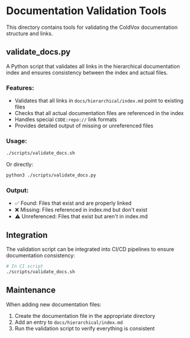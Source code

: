 # Documentation Validation Tools

This directory contains tools for validating the ColdVox documentation structure and links.

## validate_docs.py

A Python script that validates all links in the hierarchical documentation index and ensures consistency between the index and actual files.

### Features:
- Validates that all links in `docs/hierarchical/index.md` point to existing files
- Checks that all actual documentation files are referenced in the index
- Handles special `CODE:repo://` link formats
- Provides detailed output of missing or unreferenced files

### Usage:
```bash
./scripts/validate_docs.sh
```

Or directly:
```bash
python3 ./scripts/validate_docs.py
```

### Output:
- ✅ Found: Files that exist and are properly linked
- ❌ Missing: Files referenced in index.md but don't exist
- ⚠️ Unreferenced: Files that exist but aren't in index.md

## Integration

The validation script can be integrated into CI/CD pipelines to ensure documentation consistency:

```bash
# In CI script
./scripts/validate_docs.sh
```

## Maintenance

When adding new documentation files:
1. Create the documentation file in the appropriate directory
2. Add an entry to `docs/hierarchical/index.md`
3. Run the validation script to verify everything is consistent